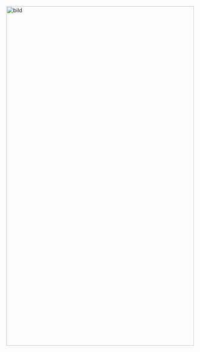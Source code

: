 <img width="495" height="895" alt="bild" src="https://github.com/user-attachments/assets/05d027ac-1ad7-4644-aa6c-6fe9e98357b3" />
